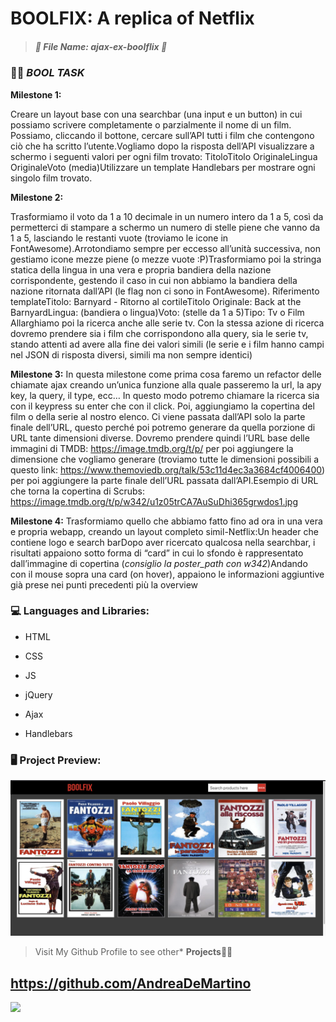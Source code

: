 # 	BOOLFIX: A replica of Netflix ## 

> 
>
> ##### *:open_file_folder: File Name*:  ajax-ex-boolflix :open_file_folder:
>
> 



### :man_teacher: *BOOL TASK* 

**Milestone 1:** 

Creare un layout base con una searchbar (una input e un button) in cui possiamo scrivere completamente o parzialmente il nome di un film. Possiamo, cliccando il bottone, cercare sull’API tutti i film che contengono ciò che ha scritto l’utente.Vogliamo dopo la risposta dell’API visualizzare a schermo i seguenti valori per ogni film trovato: TitoloTitolo OriginaleLingua OriginaleVoto (media)Utilizzare un template Handlebars per mostrare ogni singolo film trovato.

**Milestone 2:**

Trasformiamo il voto da 1 a 10 decimale in un numero intero da 1 a 5, così da permetterci di stampare a schermo un numero di stelle piene che vanno da 1 a 5, lasciando le restanti vuote (troviamo le icone in FontAwesome).Arrotondiamo sempre per eccesso all’unità successiva, non gestiamo icone mezze piene (o mezze vuote :P)Trasformiamo poi la stringa statica della lingua in una vera e propria bandiera della nazione corrispondente, gestendo il caso in cui non abbiamo la bandiera della nazione ritornata dall’API (le flag non ci sono in FontAwesome).
Riferimento templateTitolo: Barnyard - Ritorno al cortileTitolo Originale: Back at the BarnyardLingua: (bandiera o lingua)Voto: (stelle da 1 a 5)Tipo: Tv o Film
Allarghiamo poi la ricerca anche alle serie tv. Con la stessa azione di ricerca dovremo prendere sia i film che corrispondono alla query, sia le serie tv, stando attenti ad avere alla fine dei valori simili (le serie e i film hanno campi nel JSON di risposta diversi, simili ma non sempre identici)

**Milestone 3:** In questa milestone come prima cosa  faremo un refactor delle chiamate ajax creando un’unica funzione alla quale passeremo la url, la apy key, la query, il type, ecc… In questo modo potremo chiamare la ricerca sia con il keypress su enter che con il click.
Poi, aggiungiamo la copertina del film o della serie al nostro elenco. Ci viene passata dall’API solo la parte finale dell’URL, questo perché poi potremo generare da quella porzione di URL tante dimensioni diverse. Dovremo prendere quindi l’URL base delle immagini di TMDB: https://image.tmdb.org/t/p/ per poi aggiungere la dimensione che vogliamo generare (troviamo tutte le dimensioni possibili a questo link: https://www.themoviedb.org/talk/53c11d4ec3a3684cf4006400) per poi aggiungere la parte finale dell’URL passata dall’API.Esempio di URL che torna la copertina di Scrubs:
https://image.tmdb.org/t/p/w342/u1z05trCA7AuSuDhi365grwdos1.jpg

**Milestone 4:** Trasformiamo quello che abbiamo fatto fino ad ora in una vera e propria webapp, creando un layout completo simil-Netflix:Un header che contiene logo e search barDopo aver ricercato qualcosa nella searchbar, i risultati appaiono sotto forma di “card” in cui lo sfondo è rappresentato dall’immagine di copertina (*consiglio la poster_path con w342*)Andando con il mouse sopra una card (on hover), appaiono le informazioni aggiuntive già prese nei punti precedenti più la overview

### :computer: Languages and Libraries:

* HTML

* CSS

* JS

* jQuery

* Ajax

* Handlebars

  


### :desktop_computer: Project Preview:

![](img/screen.png)

> Visit My Github Profile to see other* __Projects__:man_technologist:

## 	https://github.com/AndreaDeMartino

![](https://avatars3.githubusercontent.com/u/61230702?s=460&u=3ad9e3799490317ce56c4d6aaac69581219eb83b&v=4)



